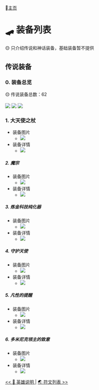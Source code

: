 📖[主页](../README.md)

# 🛹 装备列表

🟡 只介绍传说和神话装备，基础装备暂不提供

## 传说装备

### 0. 装备总览

🟡 传说装备总数：62

![](images/传说装备/装备总览01.png)
![](images/传说装备/装备总览02.png)
![](images/传说装备/装备总览03.png)

### 1. 大天使之杖

- 装备图片
    - ![](images/传说装备/大天使之杖01.png)
- 装备详情
    - ![](images/传说装备/大天使之杖02.png)

##### 2. 魔宗

- 装备图片
    - ![](images/传说装备/魔宗01.png)
- 装备详情
    - ![](images/传说装备/魔宗02.png)

##### 3. 炼金科技纯化器

- 装备图片
    - ![](images/传说装备/炼金科技纯化器01.png)
- 装备详情
    - ![](images/传说装备/炼金科技纯化器02.png)

##### 4. 守护天使

- 装备图片
    - ![](images/传说装备/守护天使01.png)
- 装备详情
    - ![](images/传说装备/守护天使02.png)

##### 5. 凡性的提醒

- 装备图片
    - ![](images/传说装备/凡性的提醒01.png)
- 装备详情
    - ![](images/传说装备/凡性的提醒02.png)

##### 6. 多米尼克领主的致意

- 装备图片
    - ![](images/传说装备/多米尼克领主的致意01.png)
- 装备详情
    - ![](images/传说装备/多米尼克领主的致意02.png)

[<< 👨 英雄说明 ](../champions/英雄列表.md) | [🌏 符文列表 >>](../runes/符文列表.md)